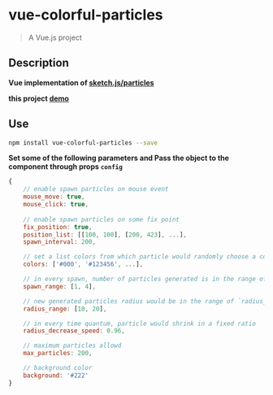 # vue-colorful-particles

> A Vue.js project 

## Description
**Vue implementation of [sketch.js/particles](http://soulwire.github.io/sketch.js/examples/particles.html)**

**this project [demo](https://g.lujc.me)**

## Use
``` bash
npm install vue-colorful-particles --save
```

**Set some of the following parameters and Pass the object to the component through props `config`**

``` javascript 
{
    // enable spawn particles on mouse event
    mouse_move: true,
    mouse_click: true,
    
    // enable spawn particles on some fix point
    fix_position: true,
    position_list: [[100, 100], [200, 423], ...],
    spawn_interval: 200, 

    // set a list colors from which particle would randomly choose a color
    colors: ['#000', '#123456', ...],

    // in every spawn, number of particles generated is in the range of `spawn_range`
    spawn_range: [1, 4],

    // new generated particles radius would be in the range of `radius_range`
    radius_range: [10, 20],

    // in every time quantum, particle would shrink in a fixed ratio 
    radius_decrease_speed: 0.96,

    // maximum particles allowd
    max_particles: 200,

    // background color
    background: '#222'
}
```
